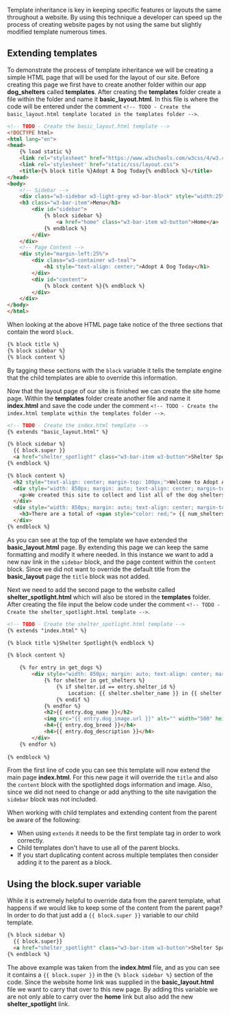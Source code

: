 Template inheritance is key in keeping specific features or layouts the same throughout a website. By using this technique a developer can speed up the process of creating website pages by not using the same but slightly modified template numerous times.

## Extending templates

To demonstrate the process of template inheritance we will be creating a simple HTML page that will be used for the layout of our site. Before creating this page we first have to create another folder within our app **dog_shelters** called **templates**. After creating the **templates** folder create a file within the folder and name it **basic_layout.html**. In this file is where the code will be entered under the comment `<!-- TODO - Create the basic_layout.html template located in the templates folder -->`.

```html
<!-- TODO - Create the basic_layout.html template -->
<!DOCTYPE html>
<html lang="en">
<head>
    {% load static %}
    <link rel="stylesheet" href="https://www.w3schools.com/w3css/4/w3.css">
    <link rel='stylesheet' href="static/css/layout.css">
    <title>{% block title %}Adopt A Dog Today{% endblock %}</title>
</head>
<body>
    <!-- Sidebar -->
    <div class="w3-sidebar w3-light-grey w3-bar-block" style="width:25%">
    <h3 class="w3-bar-item">Menu</h3>
        <div id="sidebar">
            {% block sidebar %}
                <a href="home" class="w3-bar-item w3-button">Home</a>
            {% endblock %}
        </div>
    </div>
    <!-- Page Content -->
    <div style="margin-left:25%">
        <div class="w3-container w3-teal">
            <h1 style="text-align: center;">Adopt A Dog Today</h1>
        </div>   
        <div id="content">
            {% block content %}{% endblock %}
        </div>
    </div>     
</body>
</html>
```

When looking at the above HTML page take notice of the three sections that contain the word `block`.

```html
{% block title %}
{% block sidebar %}
{% block content %}
```

By tagging these sections with the `block` variable it tells the template engine that the child templates are able to override this information.

Now that the layout page of our site is finished we can create the site home page. Within the **templates** folder create another file and name it **index.html** and save the code under the comment `<!-- TODO - Create the index.html template within the templates folder -->`.

```html
<!-- TODO - Create the index.html template -->
{% extends "basic_layout.html" %}

{% block sidebar %}
  {{ block.super }}
  <a href="shelter_spotlight" class="w3-bar-item w3-button">Shelter Spotlight</a>
{% endblock %}

{% block content %}
  <h2 style="text-align: center; margin-top: 100px;">Welcome to Adopt A Dog Today!</h2>
  <div style="width: 850px; margin: auto; text-align: center; margin-top: 50px;">
    <p>We created this site to collect and list all of the dog shelters that exist within the United States. By using our site you are now able to look at every dog within a shelter to find the perfect match for you.</p>
  </div>
  <div style="width: 850px; margin: auto; text-align: center; margin-top: 50px;">
    <h3>There are a total of <span style="color: red;"> {{ num_shelters }} </span> shelter(s) that have <span  style="color: red;"> {{ num_dogs }} </span> dog(s) ready for adoption.</h3>
  </div>
{% endblock %}
```

As you can see at the top of the template we have extended the **basic_layout.html** page. By extending this page we can keep the same formatting and modify it where needed. In this instance we want to add a new nav link in the `sidebar` block, and the page content within the `content` block. Since we did not want to override the default title from the **basic_layout** page the `title` block was not added.

Next we need to add the second page to the website called **shelter_spotlight.html** which will also be stored in the **templates** folder. After creating the file input the below code under the comment `<!-- TODO - Create the shelter_spotlight.html template -->`.

```html
<!-- TODO - Create the shelter_spotlight.html template -->
{% extends "index.html" %}

{% block title %}Shelter Spotlight{% endblock %}

{% block content %}

    {% for entry in get_dogs %}
        <div style="width: 850px; margin: auto; text-align: center; margin-top: 50px;">
            {% for shelter in get_shelters %}
                {% if shelter.id == entry.shelter_id %}
                    Location: {{ shelter.shelter_name }} in {{ shelter.shelter_location }}
                {% endif %}
            {% endfor %}
            <h2>{{ entry.dog_name }}</h2>
            <img src="{{ entry.dog_image.url }}" alt="" width="500" height="600">
            <h4>{{ entry.dog_breed }}</h4>
            <h4>{{ entry.dog_description }}</h4>
        </div>
    {% endfor %}
    
{% endblock %}
```

From the first line of code you can see this template will now extend the main page **index.html**. For this new page it will override the `title` and also the `content` block with the spotlighted dogs information and image. Also, since we did not need to change or add anything to the site navigation the `sidebar` block was not included.

When working with child templates and extending content from the parent be aware of the following:

- When using `extends` it needs to be the first template tag in order to work correctly.
- Child templates don't have to use all of the parent blocks.
- If you start duplicating content across multiple templates then consider adding it to the parent as a block.

## Using the block.super variable

While it is extremely helpful to override data from the parent template, what happens if we would like to keep some of the content from the parent page? In order to do that just add a `{{ block.super }}` variable to our child template.

```html
{% block sidebar %}
  {{ block.super}}
  <a href="shelter_spotlight" class="w3-bar-item w3-button">Shelter Spotlight</a>
{% endblock %}
```

The above example was taken from the **index.html** file, and as you can see it contains a `{{ block.super }}` in the `{% block sidebar %}` section of the code. Since the website home link was supplied in the **basic_layout.html** file we want to carry that over to this new page. By adding this variable we are not only able to carry over the **home** link but also add the new **shelter_spotlight** link.
